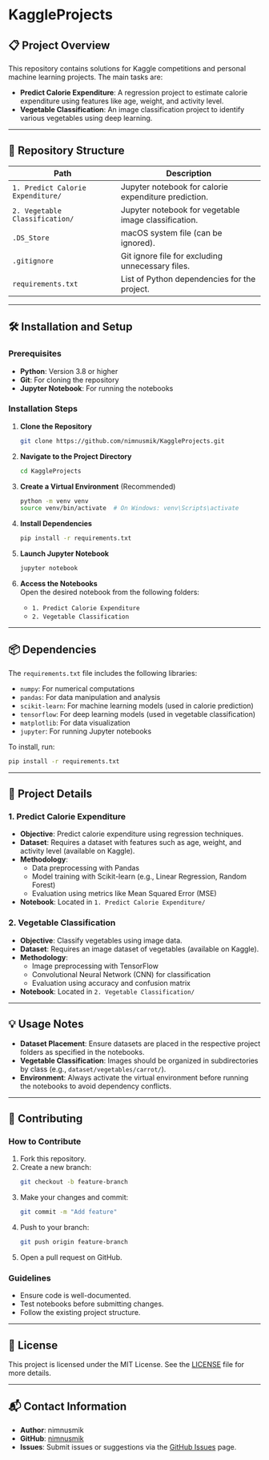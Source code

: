 # KaggleProjects

## 📋 Project Overview
This repository contains solutions for Kaggle competitions and personal machine learning projects. The main tasks are:

- **Predict Calorie Expenditure**: A regression project to estimate calorie expenditure using features like age, weight, and activity level.
- **Vegetable Classification**: An image classification project to identify various vegetables using deep learning.

---

## 📂 Repository Structure
| **Path**                      | **Description**                                  |
|-------------------------------|--------------------------------------------------|
| `1. Predict Calorie Expenditure/` | Jupyter notebook for calorie expenditure prediction. |
| `2. Vegetable Classification/`    | Jupyter notebook for vegetable image classification. |
| `.DS_Store`                   | macOS system file (can be ignored).             |
| `.gitignore`                  | Git ignore file for excluding unnecessary files. |
| `requirements.txt`            | List of Python dependencies for the project.    |

---

## 🛠️ Installation and Setup

### Prerequisites
- **Python**: Version 3.8 or higher
- **Git**: For cloning the repository
- **Jupyter Notebook**: For running the notebooks

### Installation Steps
1. **Clone the Repository**  
   ```bash
   git clone https://github.com/nimnusmik/KaggleProjects.git
   ```

2. **Navigate to the Project Directory**  
   ```bash
   cd KaggleProjects
   ```

3. **Create a Virtual Environment** (Recommended)  
   ```bash
   python -m venv venv
   source venv/bin/activate  # On Windows: venv\Scripts\activate
   ```

4. **Install Dependencies**  
   ```bash
   pip install -r requirements.txt
   ```

5. **Launch Jupyter Notebook**  
   ```bash
   jupyter notebook
   ```

6. **Access the Notebooks**  
   Open the desired notebook from the following folders:
   - `1. Predict Calorie Expenditure`
   - `2. Vegetable Classification`

---

## 📦 Dependencies
The `requirements.txt` file includes the following libraries:

- `numpy`: For numerical computations
- `pandas`: For data manipulation and analysis
- `scikit-learn`: For machine learning models (used in calorie prediction)
- `tensorflow`: For deep learning models (used in vegetable classification)
- `matplotlib`: For data visualization
- `jupyter`: For running Jupyter notebooks

To install, run:
```bash
pip install -r requirements.txt
```

---

## 📝 Project Details

### 1. Predict Calorie Expenditure
- **Objective**: Predict calorie expenditure using regression techniques.
- **Dataset**: Requires a dataset with features such as age, weight, and activity level (available on Kaggle).
- **Methodology**:
  - Data preprocessing with Pandas
  - Model training with Scikit-learn (e.g., Linear Regression, Random Forest)
  - Evaluation using metrics like Mean Squared Error (MSE)
- **Notebook**: Located in `1. Predict Calorie Expenditure/`

### 2. Vegetable Classification
- **Objective**: Classify vegetables using image data.
- **Dataset**: Requires an image dataset of vegetables (available on Kaggle).
- **Methodology**:
  - Image preprocessing with TensorFlow
  - Convolutional Neural Network (CNN) for classification
  - Evaluation using accuracy and confusion matrix
- **Notebook**: Located in `2. Vegetable Classification/`

---

## 💡 Usage Notes
- **Dataset Placement**: Ensure datasets are placed in the respective project folders as specified in the notebooks.
- **Vegetable Classification**: Images should be organized in subdirectories by class (e.g., `dataset/vegetables/carrot/`).
- **Environment**: Always activate the virtual environment before running the notebooks to avoid dependency conflicts.

---

## 🤝 Contributing

### How to Contribute
1. Fork this repository.
2. Create a new branch:
   ```bash
   git checkout -b feature-branch
   ```
3. Make your changes and commit:
   ```bash
   git commit -m "Add feature"
   ```
4. Push to your branch:
   ```bash
   git push origin feature-branch
   ```
5. Open a pull request on GitHub.

### Guidelines
- Ensure code is well-documented.
- Test notebooks before submitting changes.
- Follow the existing project structure.

---

## 📜 License
This project is licensed under the MIT License. See the [LICENSE](LICENSE) file for more details.

---

## 📬 Contact Information
- **Author**: nimnusmik
- **GitHub**: [nimnusmik](https://github.com/nimnusmik)
- **Issues**: Submit issues or suggestions via the [GitHub Issues](https://github.com/nimnusmik/KaggleProjects/issues) page.
